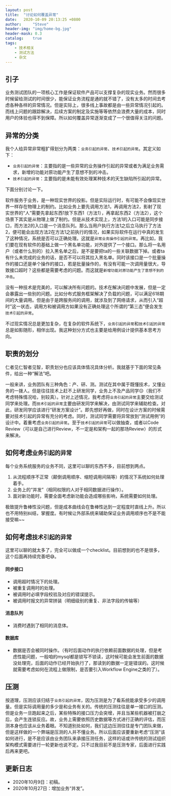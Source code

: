 ```yaml
---
layout: post
title:  "讨论如何覆盖异常"
date:   2020-10-09 20:13:25 +0800
author:     "Steve"
header-img: "img/home-bg.jpg"
header-mask: 0.3
catalog:    true
tags:
    - 技术相关
    - 测试方法
    - 杂文
---
```


## 引子

业务测试团队的一项核心工作是保证软件产品可以支撑复杂的现实业务。然而很多时候留给测试的时间很少，能保证业务流程是通的就不错了，没有太多的时间去考虑各种各样的异常情况。但是实际上，很多线上事故都是由一些异常情况引起的。而线上问题的跟踪解决，后续方案的制定及实施等等依然会浪费大量的成本，同时用户的体验也得不到保障。所以如何覆盖异常逐渐变成了一个很值得关注的问题。

## 异常的分类

我个人给异常非常粗犷得划分为两类：`业务引起的异常`、`技术引起的异常`。其定义如下：
- `业务引起的异常`：主要指的是一些异常的业务操作引起的异常或者为满足业务需求，新增的功能对原功能产生了意想不到的冲击。
- `技术引起的异常`：主要指的是未能有效处理某种技术的天生缺陷所引起的异常。

下面分别讨论一下。

软件服务于业务，是一种现实世界的投影。但是实际运行时，有可能不会像现实世界一样存在物理上的制约。比如业务上要先调用方法1，再调用方法2，影射了现实世界的“人”需要先拿起东西1放下东西1（方法1），再拿起东西2（方法2），这个场景下其实是从物理上做了制约。但是从技术实现上，方法1的入口可能是同步接口，而方法2的入口是一个消息队列。那么当用户执行方法1之后立马执行了方法2，便可能会出现方法2在方法1之前执行的情况，如果实际软件在运行中真的发生了这种情况，系统是否可以正确处理。这就是`异常业务操作引起的异常`。再比如，我们要在现有软件的基础上做一个黑名单功能，对外提供了一个接口。那么将一名用户（或者什么别的）拉入黑名单之后，是不是要把ta的一些关联数据下掉。或者ta有什么未完成的业务的话，是否不可以将其拉入黑名单。同时该接口是一个批量操作的接口还是单个操作的接口，若是批量操作的，有没有可能一次调用量很大，导致接口超时？这些都是需要考虑的问题。而这就是`新增功能对原功能产生了意想不到的冲击`。

没有一种技术是完美的，可以解决所有问题的。技术在解决问题中发展，但是一定会暴露出一些别的问题。比如分布式服务框架解决了负载的问题，可以满足618期间的大量调用。但是由于是跨服务间的调用，就涉及到了网络请求，从而引入“超时”这一状态，调用方和被调用方如果没有正确处理这个所谓的“第三态”便会发生`技术引起的异常`。

不过现实情况总是更加复杂，在复杂的软件系统下，`业务引起的异常`和`技术引起的异常`总是如影随形，相伴出现。我这种划分方式也主要是给用例设计提供基本思考方向。

## 职责的划分

仁者见仁智者见智，职责划分也应该具体情况具体分析。我就基于下面的常见条件，给出一种“解法”吧。

一般来讲，业务团队有三种角色：产、研、测。测试在其中属于既懂技术，又懂业务的一拨人。但是往往技术上赶不上研发同学，业务上不及产品同学😔（我们不考虑特殊情况哈，别较真）。针对上述情况，我考虑将`业务引起的异常`主要交给测试同学来处理。而`技术引起的异常`主要由研发同学来解决，由测试同学来辅助检查。对此，研发同学应该进行“研发方案设计”。即先想好再做，同时在设计方案的时候需要对技术引起的异常有充分的考虑。同时，测试同学需要将异常放到“测试用例”的设计中。着重考虑`业务引起的异常`。至于`技术引起的异常`可以做抽查，或者以Code Review（可以是自己进行Review，不一定是和架构一起的那场Review）的形式来解决。

## 如何考虑`业务引起的异常`

每个业务系统服务的业务不同，这里可以聊的东西不多，目前想到两点。
1. 从流程顺序不正常（颠倒调用顺序、缩短调用间隔等）的情况下系统如何处理着手。
2. 业务上的“并发”（相同权限的人对于相同数据进行操作）。
3. 面对新功能时，需要全面考虑新功能会造成哪些影响，系统需要如何处理。

极致提升鲁棒性没问题，但是成本曲线会在鲁棒性达到一定程度时直线上升。所以也不用特别纠结，掌握度。有时候让外部系统来辅助保证业务调用顺序也不是不能接受嘛~~

## 如何考虑`技术引起的异常`

这里可以聊的就太多了，完全可以做成一个checklist。目前想到的也不是很多，这个后面再持续完善吧😅。

#### 同步接口

- 调用超时情况下的处理。
- 被重复调用时的处理。
- 被调用时必填字段校验及对应的错误提示。
- 被调用时报文的异常拼装（明细级别的重复、非法字段的传输等）

#### 消息队列

- 消费时遇到了相同的消息体。

#### 数据库

- 数据是否会被同时操作。（有时后面动作的执行依赖前面数据的处理，但是考虑性能问题，一般咱的mysql都是锁写不锁读，这时候可能会发生前面的数据没处理完，后面的动作已经开始执行了，那读到的数据一定是错误的。这时候就需要考虑如何在流程上做限制，是否要引入Workflow Engine之类的了）。

## 压测

按道理，压测应该归结于`业务引起的异常`，因为压测是为了看系统能承受多少的调用量。但是实际调用量的多少是和业务有关的。传统的压测往往是单一接口的压测。但是业务一旦跑起来之后，某些特殊的接口压力会突增，并且当某些机器被打崩之后，会产生连锁反应。故，业务上需要依照历史数据等方式进行正确的评估，而压测本身也应该从业务着眼。不知道别处如何，我们这边压测往往是专门团队来做，但是这样做的一个弊端是压测的人并不懂业务。所以后面应该要重新考虑“压测”该如何进行，是不是应该由业务团队来承接压测任务，这样的话或许传统的测试组织架构模式需要进行一轮更新也说不定。只不过我目前不是压测专家，后面进行实践后再来更吧。

## 更新日志
- 2020年10月9日：初稿。
- 2020年10月27日：增加业务“并发”。